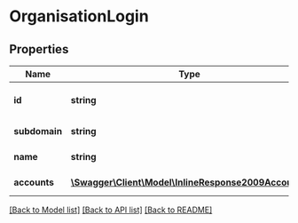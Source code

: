 # OrganisationLogin

## Properties
Name | Type | Description | Notes
------------ | ------------- | ------------- | -------------
**id** | **string** | Organisation id assigned by Reepay | 
**subdomain** | **string** | Organisation subdomain | 
**name** | **string** | Organisation name | 
**accounts** | [**\Swagger\Client\Model\InlineResponse2009Account[]**](InlineResponse2009Account.md) | Organisation accounts | 

[[Back to Model list]](../README.md#documentation-for-models) [[Back to API list]](../README.md#documentation-for-api-endpoints) [[Back to README]](../README.md)


